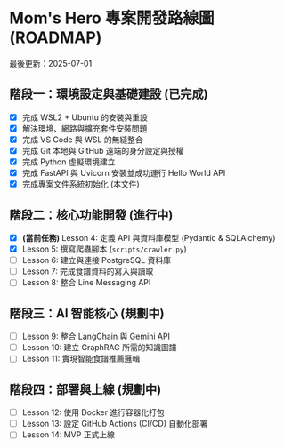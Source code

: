 # Mom's Hero 專案開發路線圖 (ROADMAP)

最後更新：2025-07-01

## 階段一：環境設定與基礎建設 (已完成)
- [x] 完成 WSL2 + Ubuntu 的安裝與重設
- [x] 解決環境、網路與擴充套件安裝問題
- [x] 完成 VS Code 與 WSL 的無縫整合
- [x] 完成 Git 本地與 GitHub 遠端的身分設定與授權
- [x] 完成 Python 虛擬環境建立
- [x] 完成 FastAPI 與 Uvicorn 安裝並成功運行 Hello World API
- [x] 完成專案文件系統初始化 (本文件)

## 階段二：核心功能開發 (進行中)
- [x] **(當前任務)** Lesson 4: 定義 API 與資料庫模型 (Pydantic & SQLAlchemy)
- [X] Lesson 5: 撰寫爬蟲腳本 (`scripts/crawler.py`)
- [ ] Lesson 6: 建立與連接 PostgreSQL 資料庫
- [ ] Lesson 7: 完成食譜資料的寫入與讀取
- [ ] Lesson 8: 整合 Line Messaging API

## 階段三：AI 智能核心 (規劃中)
- [ ] Lesson 9: 整合 LangChain 與 Gemini API
- [ ] Lesson 10: 建立 GraphRAG 所需的知識圖譜
- [ ] Lesson 11: 實現智能食譜推薦邏輯

## 階段四：部署與上線 (規劃中)
- [ ] Lesson 12: 使用 Docker 進行容器化打包
- [ ] Lesson 13: 設定 GitHub Actions (CI/CD) 自動化部署
- [ ] Lesson 14: MVP 正式上線